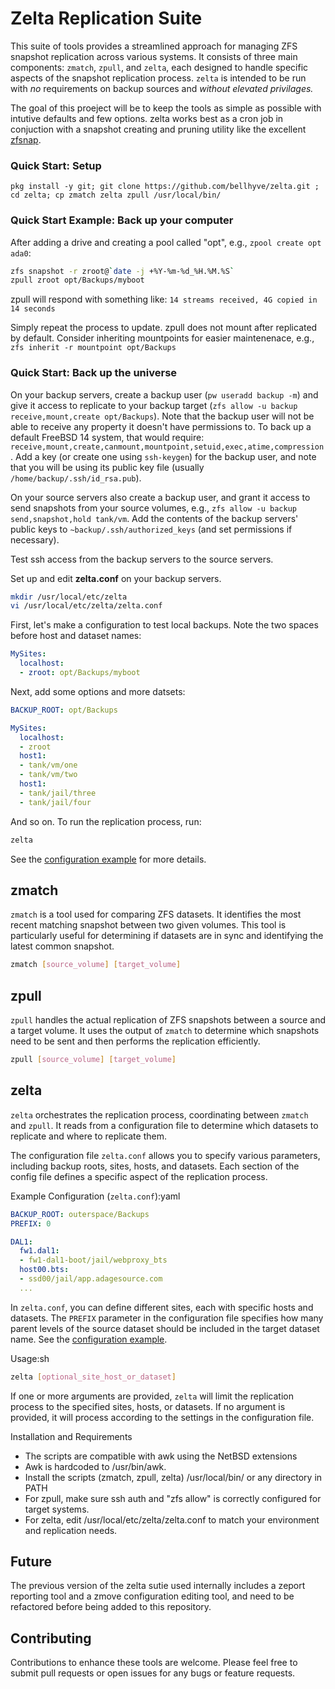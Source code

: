 # Zelta Replication Suite

This suite of tools provides a streamlined approach for managing ZFS snapshot replication across various systems. It consists of three main components: ```zmatch```, ```zpull```, and ```zelta```, each designed to handle specific aspects of the snapshot replication process. ```zelta``` is intended to be run with *no* requirements on backup sources and *without elevated privilages.*

The goal of this proeject will be to keep the tools as simple as possible with intutive defaults and few options. zelta works best as a cron job in conjuction with a snapshot creating and pruning utility like the excellent [zfsnap](https://github.com/zfsnap/zfsnap).

### Quick Start: Setup

`pkg install -y git; git clone https://github.com/bellhyve/zelta.git ; cd zelta; cp zmatch zelta zpull /usr/local/bin/`

### Quick Start Example: Back up your computer

After adding a drive and creating a pool called "opt", e.g., `zpool create opt ada0`:

```sh
zfs snapshot -r zroot@`date -j +%Y-%m-%d_%H.%M.%S`
zpull zroot opt/Backups/myboot
```

zpull will respond with something like: `14 streams received, 4G copied in 14 seconds`

Simply repeat the process to update. zpull does not mount after replicated by default. Consider inheriting mountpoints for easier maintenenace, e.g., `zfs inherit -r mountpoint opt/Backups`

### Quick Start: Back up the universe

On your backup servers, create a backup user (```pw useradd backup -m```) and give it access to replicate to your backup target (```zfs allow -u backup receive,mount,create opt/Backups```). Note that the backup user will not be able to receive any property it doesn't have permissions to. To back up a default FreeBSD 14 system, that would require: `receive,mount,create,canmount,mountpoint,setuid,exec,atime,compression`. Add a key (or create one using ```ssh-keygen```) for the backup user, and note that you will be using its public key file (usually ```/home/backup/.ssh/id_rsa.pub```).

On your source servers also create a backup user, and grant it access to send snapshots from your source volumes, e.g., ```zfs allow -u backup send,snapshot,hold tank/vm```. Add the contents of the backup servers' public keys to ```~backup/.ssh/authorized_keys``` (and set permissions if necessary).

Test ssh access from the backup servers to the source servers.

Set up and edit **zelta.conf** on your backup servers.

```sh
mkdir /usr/local/etc/zelta
vi /usr/local/etc/zelta/zelta.conf
```

First, let's make a configuration to test local backups. Note the two spaces before host and dataset names:

```yaml
MySites:
  localhost:
  - zroot: opt/Backups/myboot
```

Next, add some options and more datsets:

```yaml
BACKUP_ROOT: opt/Backups

MySites:
  localhost:
  - zroot
  host1:
  - tank/vm/one
  - tank/vm/two
  host1:
  - tank/jail/three
  - tank/jail/four
```

And so on. To run the replication process, run:

```sh
zelta
```

See the [configuration example](https://github.com/bellhyve/zelta/blob/main/zelta.conf) for more details.


## zmatch

```zmatch``` is a tool used for comparing ZFS datasets. It identifies the most recent matching snapshot between two given volumes. This tool is particularly useful for determining if datasets are in sync and identifying the latest common snapshot.

```sh
zmatch [source_volume] [target_volume]
```

## zpull

```zpull``` handles the actual replication of ZFS snapshots between a source and a target volume. It uses the output of ```zmatch``` to determine which snapshots need to be sent and then performs the replication efficiently.

```sh
zpull [source_volume] [target_volume]
```

## zelta

```zelta``` orchestrates the replication process, coordinating between ```zmatch``` and ```zpull```. It reads from a configuration file to determine which datasets to replicate and where to replicate them.

The configuration file ```zelta.conf``` allows you to specify various parameters, including backup roots, sites, hosts, and datasets. Each section of the config file defines a specific aspect of the replication process.

Example Configuration (```zelta.conf```):yaml
```yaml
BACKUP_ROOT: outerspace/Backups
PREFIX: 0

DAL1:
  fw1.dal1:
  - fw1-dal1-boot/jail/webproxy_bts
  host00.bts:
  - ssd00/jail/app.adagesource.com
  ...
```

In ```zelta.conf```, you can define different sites, each with specific hosts and datasets. The ```PREFIX``` parameter in the configuration file specifies how many parent levels of the source dataset should be included in the target dataset name. See the [configuration example](https://github.com/bellhyve/zelta/blob/main/zelta.conf).

Usage:sh
```sh
zelta [optional_site_host_or_dataset]
```

If one or more arguments are provided, ```zelta``` will limit the replication process to the specified sites, hosts, or datasets. If no argument is provided, it will process according to the settings in the configuration file.

Installation and Requirements
- The scripts are compatible with awk using the NetBSD extensions
- Awk is hardcoded to /usr/bin/awk.
- Install the scripts (zmatch, zpull, zelta) /usr/local/bin/ or any directory in PATH
- For zpull, make sure ssh auth and "zfs allow" is correctly configured for target systems.
- For zelta, edit /usr/local/etc/zelta/zelta.conf to match your environment and replication needs.

## Future

The previous version of the zelta sutie used internally includes a zeport reporting tool and a zmove configuration editing tool, and need to be refactored before being added to this repository.

## Contributing

Contributions to enhance these tools are welcome. Please feel free to submit pull requests or open issues for any bugs or feature requests.
